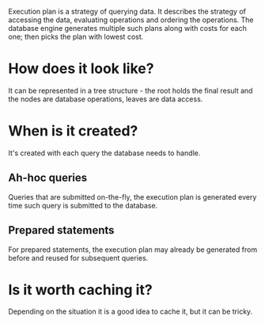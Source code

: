 Execution plan is a strategy of querying data. It describes the strategy of accessing the data, evaluating operations and ordering the operations. The database engine generates multiple such plans along with costs for each one; then picks the plan with lowest cost.

# How does it look like?
It can be represented in a tree structure - the root holds the final result and the nodes are database operations, leaves are data access.

# When is it created?
It's created with each query the database needs to handle.

## Ah-hoc queries
Queries that are submitted on-the-fly, the execution plan is generated every time such query is submitted to the database.

## Prepared statements
For prepared statements, the execution plan may already be generated from before and reused for subsequent queries.

# Is it worth caching it?
Depending on the situation it is a good idea to cache it, but it can be tricky.

